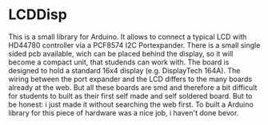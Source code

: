 # LCDDisp
This is a small library for Arduino. It allows to connect a typical LCD with HD44780 controller via a PCF8574 I2C Portexpander.
There is a small single sided pcb available, wich can be placed behind the display, so it will become a compact unit, that studends can work with.
The board is designed to hold a standard 16x4 display (e.g. DisplayTech 164A). The wiring between the port expander and the LCD differs to the many boards already at the web. But all these boards are smd and therefore a bit difficult for students to built as their first self made and self soldered board. But to be honest: i just made it without searching the web first. 
To built a Arduino library for this piece of hardware was a nice job, i haven't done bevor.
